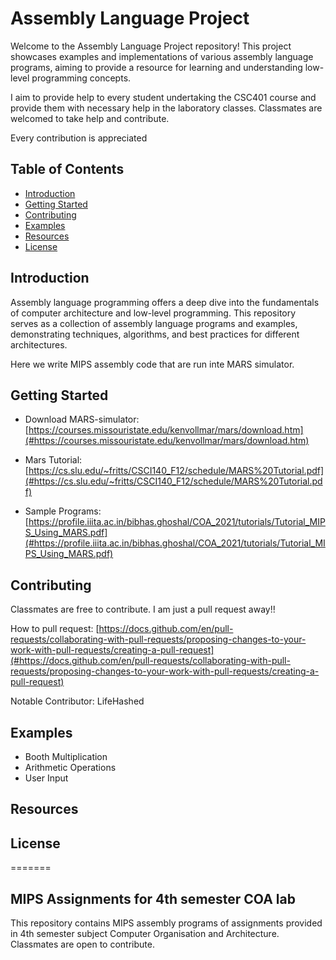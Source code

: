 # Assembly Language Project

Welcome to the Assembly Language Project repository! This project showcases examples and implementations of various assembly language programs, aiming to provide a resource for learning and understanding low-level programming concepts.

I aim to provide help to every student undertaking the CSC401 course and provide them with necessary help in the laboratory classes. Classmates are welcomed to take help and contribute.

Every contribution is appreciated

## Table of Contents
- [Introduction](#introduction)
- [Getting Started](#getting-started)
- [Contributing](#contributing)
- [Examples](#examples)
- [Resources](#resources)
- [License](#license)

## Introduction
Assembly language programming offers a deep dive into the fundamentals of computer architecture and low-level programming. This repository serves as a collection of assembly language programs and examples, demonstrating techniques, algorithms, and best practices for different architectures.

Here we write MIPS assembly code that are run inte MARS simulator.

## Getting Started

- Download MARS-simulator: [https://courses.missouristate.edu/kenvollmar/mars/download.htm](#https://courses.missouristate.edu/kenvollmar/mars/download.htm)

- Mars Tutorial: [https://cs.slu.edu/~fritts/CSCI140_F12/schedule/MARS%20Tutorial.pdf](#https://cs.slu.edu/~fritts/CSCI140_F12/schedule/MARS%20Tutorial.pdf)

- Sample Programs: [https://profile.iiita.ac.in/bibhas.ghoshal/COA_2021/tutorials/Tutorial_MIPS_Using_MARS.pdf](#https://profile.iiita.ac.in/bibhas.ghoshal/COA_2021/tutorials/Tutorial_MIPS_Using_MARS.pdf)

## Contributing

Classmates are free to contribute.
I am just a pull request away!!

How to pull request: [https://docs.github.com/en/pull-requests/collaborating-with-pull-requests/proposing-changes-to-your-work-with-pull-requests/creating-a-pull-request](#https://docs.github.com/en/pull-requests/collaborating-with-pull-requests/proposing-changes-to-your-work-with-pull-requests/creating-a-pull-request)

Notable Contributor: LifeHashed

## Examples

- Booth Multiplication
- Arithmetic Operations
- User Input

## Resources

## License
=======
## MIPS Assignments for 4th semester COA lab
This repository contains MIPS assembly programs of assignments provided in 4th semester subject Computer Organisation and Architecture. Classmates are open to contribute.